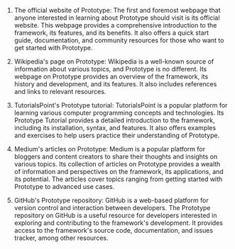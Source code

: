 

1. The official website of Prototype: The first and foremost webpage that anyone interested in learning about Prototype should visit is its official website. This webpage provides a comprehensive introduction to the framework, its features, and its benefits. It also offers a quick start guide, documentation, and community resources for those who want to get started with Prototype.

2. Wikipedia's page on Prototype: Wikipedia is a well-known source of information about various topics, and Prototype is no different. Its webpage on Prototype provides an overview of the framework, its history and development, and its features. It also includes references and links to relevant resources.

3. TutorialsPoint's Prototype tutorial: TutorialsPoint is a popular platform for learning various computer programming concepts and technologies. Its Prototype Tutorial provides a detailed introduction to the framework, including its installation, syntax, and features. It also offers examples and exercises to help users practice their understanding of Prototype.

4. Medium's articles on Prototype: Medium is a popular platform for bloggers and content creators to share their thoughts and insights on various topics. Its collection of articles on Prototype provides a wealth of information and perspectives on the framework, its applications, and its potential. The articles cover topics ranging from getting started with Prototype to advanced use cases.

5. GitHub's Prototype repository: GitHub is a web-based platform for version control and interaction between developers. The Prototype repository on GitHub is a useful resource for developers interested in exploring and contributing to the framework's development. It provides access to the framework's source code, documentation, and issues tracker, among other resources.